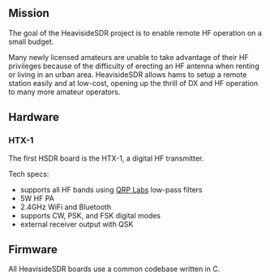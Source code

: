 ## Mission

The goal of the HeavisideSDR project is to enable remote HF operation on a small budget.

Many newly licensed amateurs are unable to take advantage of their HF privileges because of the difficulty of erecting an HF antenna
when renting or living in an urban area. HeavisideSDR allows hams to setup a remote station easily and at low-cost,
opening up the thrill of DX and HF operation to many more amateur operators.

## Hardware

### HTX-1

The first HSDR board is the HTX-1, a digital HF transmitter.

Tech specs:

 - supports all HF bands using [QRP Labs](https://www.qrp-labs.com/) low-pass filters
 - 5W HF PA
 - 2.4GHz WiFi and Bluetooth
 - supports CW, PSK, and FSK digital modes
 - external receiver output with QSK

## Firmware

All HeavisideSDR boards use a common codebase written in C.

